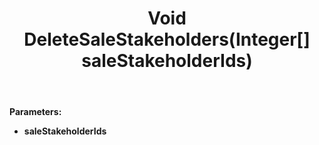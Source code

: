 ﻿---
uid: crmscript_ref_NSSaleAgent_DeleteSaleStakeholders
title: Void DeleteSaleStakeholders(Integer[] saleStakeholderIds)
intellisense: NSSaleAgent.DeleteSaleStakeholders
keywords: NSSaleAgent, DeleteSaleStakeholders
so.topic: reference
---



**Parameters:**
 - **saleStakeholderIds** 
